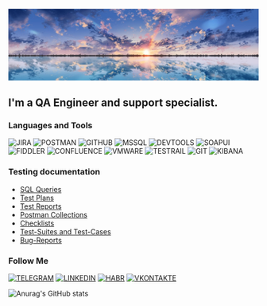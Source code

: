 [![Header](https://github.com/rim205mir/rim205mir/blob/main/assets/85fceb92b5acc75e9b992428e7c3a528.jpg)](https://hh.ru/resume/4b745083ff08b6a9fa0039ed1f716a4143386d)

## I'm a QA Engineer and support specialist.

### Languages and Tools
![JIRA](https://img.shields.io/badge/-JIRA-090909?style=for-the-badge&logo=jira&logoColor=47c5fb)
![POSTMAN](https://img.shields.io/badge/-POSTMAN-090909?style=for-the-badge&logo=postman&logoColor)
![GITHUB](https://img.shields.io/badge/-GITHUB-090909?style=for-the-badge&logo=GITHUB&logoColor)
![MSSQL](https://img.shields.io/badge/-MSSQL-090909?style=for-the-badge&logo=MSSQL&logoColor)
![DEVTOOLS](https://img.shields.io/badge/-DEVTOOLS-090909?style=for-the-badge&logo=DEVTOOLS&logoColor)
![SOAPUI](https://img.shields.io/badge/-SOAPUI-090909?style=for-the-badge&logo=SOAPUI&logoColor)
![FIDDLER](https://img.shields.io/badge/-FIDDLER-090909?style=for-the-badge&logo=FIDDLER&logoColor)
![CONFLUENCE](https://img.shields.io/badge/-CONFLUENCE-090909?style=for-the-badge&logo=CONFLUENCE&logoColor)
![VMWARE](https://img.shields.io/badge/-VMWARE-090909?style=for-the-badge&logo=VMWARE&logoColor)
![TESTRAIL](https://img.shields.io/badge/-TESTRAIL-090909?style=for-the-badge&logo=TESTRAIL&logoColor)
![GIT](https://img.shields.io/badge/-GIT-090909?style=for-the-badge&logo=GIT&logoColor)
![KIBANA](https://img.shields.io/badge/-KIBANA-090909?style=for-the-badge&logo=KIBANA&logoColor)

### Testing documentation

- [SQL Queries](https://github.com/rim205mir/SQL-Queries)
- [Test Plans](https://github.com/rim205mir/Test-Plans)
- [Test Reports](https://github.com/rim205mir/Test-Reports)
- [Postman Collections](https://github.com/rim205mir/Postman-Collections)
- [Checklists](https://github.com/rim205mir/Checklists)
- [Test-Suites and Test-Cases](https://github.com/rim205mir/Test-Suites-and-Test-Cases)
- [Bug-Reports](https://github.com/rim205mir/Bug-Reports)

### Follow Me
[![TELEGRAM](https://img.shields.io/badge/-TELEGRAM-090909?style=for-the-badge&logo=TELEGRAM&logoColor)](https://t.me/RimMir2)
[![LINKEDIN](https://img.shields.io/badge/-LINKEDIN-090909?style=for-the-badge&logo=LINKEDIN&logoColor)](https://www.linkedin.com/in/rayanmukhametzyanov/)
[![HABR](https://img.shields.io/badge/-HABR-090909?style=for-the-badge&logo=HABR&logoColor)](https://career.habr.com/rayan07)
[![VKONTAKTE](https://img.shields.io/badge/-VKONTAKTE-090909?style=for-the-badge&logo=VK&logoColor=4F7DB3)](https://vk.com/rim2005mir)

![Anurag's GitHub stats](https://github-readme-stats.vercel.app/api?username=rim205mir&show_icons=true&theme=radical)